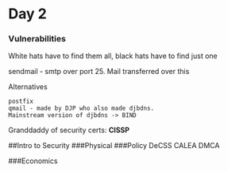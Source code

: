 # Day 2

### Vulnerabilities
White hats have to find them all, black hats have to find just one <br>

sendmail - smtp over port 25. Mail transferred over this

Alternatives
	
	postfix
	qmail - made by DJP who also made djbdns.
	Mainstream version of djbdns -> BIND
	
Granddaddy of security certs: 
	**CISSP**
	
##Intro to Security
###Physical
###Policy
	DeCSS
	CALEA
	DMCA
	
###Economics
